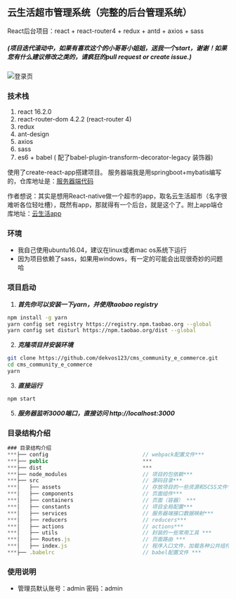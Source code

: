 ## 云生活超市管理系统（完整的后台管理系统）
React后台项目：react + react-router4 + redux + antd + axios + sass
##### (项目迭代滚动中，如果有喜欢这个的小哥哥小姐姐，送我一个start，谢谢！如果您有什么建议修改之类的，请疯狂的pull request or create issue.)
![登录页](https://raw.githubusercontent.com/walljs/cms_community_e_commerce/master/src/assets/images/signin_page.png)
### 技术栈
1. react 16.2.0
2. react-router-dom 4.2.2 (react-router 4)
3. redux
4. ant-design
5. axios
6. sass
7. es6 + babel ( 配了babel-plugin-transform-decorator-legacy 装饰器)

使用了create-react-app搭建项目。 服务器端我是用springboot+mybatis编写的，仓库地址是：[服务器端代码](https://github.com/dekvos123/backend_cloud_commodity)

作者想说：其实是想用React-native做一个超市的app，取名云生活超市（名字很难听各位轻吐槽），既然有app，那就得有一个后台，就是这个了。附上app端仓库地址：[云生活app](https://github.com/dekvos123/community_e_commerce)

### 环境
* 我自己使用ubuntu16.04，建议在linux或者mac os系统下运行
* 因为项目依赖了sass，如果用windows，有一定的可能会出现很奇妙的问题哈

### 项目启动
1. ***首先你可以安装一下yarn，并使用taobao registry***
```bash
npm install -g yarn
yarn config set registry https://registry.npm.taobao.org --global
yarn config set disturl https://npm.taobao.org/dist --global
```
2. ***克隆项目并安装环境***
```bash
git clone https://github.com/dekvos123/cms_community_e_commerce.git
cd cms_community_e_commerce
yarn
```
3. ***直接运行***
```bash
npm start
```
5. ***服务器监听3000端口，直接访问 http://localhost:3000***

### 目录结构介绍
```js
### 目录结构介绍
***├── config                              // webpack配置文件***
***├── public                              ***
***├── dist                                ***
***├── node_modules                        // 项目的包依赖***
***├── src                                 // 源码目录***
***│   ├── assets                          // 存放项目的一些资源和SCSS文件***
***│   ├── components                      // 页面组件***
***│   ├── containers                      // 页面（容器） ***
***│   ├── constants                       // 项目全局配置***
***│   ├── services                        // 服务器端接口数据映射***
***│   ├── reducers                        // reducers***
***│   ├── actions                         // actions***
***│   ├── utils                           // 封装的一些常用工具 ***
***│   ├── Routes.js                       // 页面路由 ***
***│   ├── index.js                        // 程序入口文件，加载各种公共组件***
***├── .babelrc                            // babel配置文件 ***
```
### 使用说明
* 管理员默认账号：admin 密码：admin
